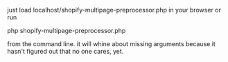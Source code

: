 just load localhost/shopify-multipage-preprocessor.php in your browser or run

php shopify-multipage-preprocessor.php

from the command line.  it will whine about missing arguments because it hasn't figured out that no one cares, yet.
